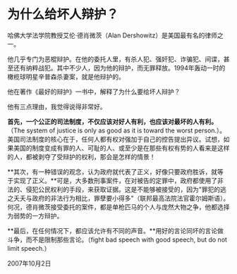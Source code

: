 # 为什么给坏人辩护？

哈佛大学法学院教授艾伦·德肖微茨（Alan Dershowitz）是美国最有名的律师之一。

他几乎专门为恶棍辩护。在他的委托人里，有杀人犯、强奸犯、诈骗犯、间谍，甚至还有纳粹战犯。其中不少人，因为他的辩护，而无罪释放。1994年轰动一时的橄榄球明星辛普森杀妻案，就是他辩护的。

他在著作《最好的辩护》一书中，解释了为什么要给坏人辩护？

他有三点理由，我觉得说得非常好。

**首先，一个公正的司法制度，不仅应该对好人有利，也应该对最坏的人有利。**（The system of justice is only as good as it is toward the worst person.）。美国司法制度的核心在于，任何人都有权对强加于自己的控告提出异议。试想，如果美国的制度变成有罪的人、可耻的人、或至少是在那些有权有势的人看来是这样的人，都被剥夺了受辩护的权利，那会是怎样的情景！

**其次，有一种错误的观念，认为政府就代表了正义，好像只要政府胜诉，就等于实现了正义。**可是，大多数刑事案件，在对被告的定罪中，政府都使用了非法的、侵犯公民权利的手段，来获取证据。这是不能够被接受的，因为"罪犯的逃之夭夭与政府的非法行为相比，罪孽要小得多"（联邦最高法院法官霍尔姆斯语）。何况，德肖微茨接受委托的案件，都是单枪匹马的个人与庞然大物之争，他都选择为弱势的一方辩护。

**最后，在任何情况下，都应该允许有不同的声音。**用好的言论同坏的言论做斗争，而不是限制那些言论。（fight bad speech with good speech, but do not limit speech.）

2007年10月2日
